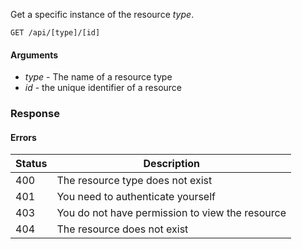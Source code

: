 Get a specific instance of the resource *type*.

````HTTP
GET /api/[type]/[id]
````

#### Arguments

- *type* - The name of a resource type
- *id* - the unique identifier of a resource

### Response


#### Errors

Status | Description
------ | -----------
400 | The resource type does not exist
401 | You need to authenticate yourself
403 | You do not have permission to view the resource
404 | The resource does not exist

